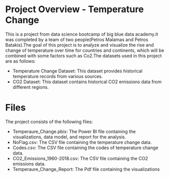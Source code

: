 # Project Overview - Temperature Change

This is a project  from data science bootcamp of big blue data academy.it was completed by a team of two people(Petros Malamas and Petros Batakis).The goal of this project is to analyze and visualize the rise and change of temperature over time for countries and continents, which will be combined with some factors such as Co2.The datasets used in this project are as follows:
- Temperature Change Dataset: This dataset provides historical temperature records from various sources.
- CO2 Dataset: This dataset contains historical CO2 emissions data from different regions.

# Files
The project consists of the following files:

- Temperaure_Change.pbix: The Power BI file containing the visualizations, data model, and report for the analysis.
- NoFlag.csv: The CSV file containing the temperature change data.
- Codes.csv: The CSV file containing the codes of temperature change data.
- CO2_Emissions_1960-2018.csv: The CSV file containing the CO2 emissions data.
- Temperaure_Change_Report: The Pdf file containing the visualizations

